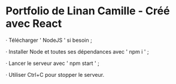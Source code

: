 # Portfolio de Linan Camille - Créé avec React

· Télécharger ' NodeJS ' si besoin ;

· Installer Node et toutes ses dépendances avec ' npm i ' ;

· Lancer le serveur avec ' npm start ' ;

· Utiliser Ctrl+C pour stopper le serveur.

